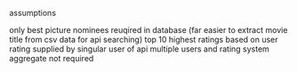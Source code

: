assumptions

only best picture nominees reuqired in database (far easier to extract movie title from csv data for api searching)
top 10 highest ratings based on user rating supplied by singular user of api
multiple users and rating system aggregate not required